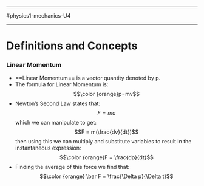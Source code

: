 ________________________
#physics1-mechanics-U4 
________________________
# Definitions and Concepts

### Linear Momentum
- ==Linear Momentum== is a vector quantity denoted by p.
- The formula for Linear Momentum is: $$\color {orange}p=mv$$
- Newton’s Second Law states that: $$F=ma$$ which we can manipulate to get: $$F = m(\frac{dv}{dt})$$ then using this we can multiply and substitute variables to result in the instantaneous expression: $$\color {orange}F = \frac{dp}{dt}$$
- Finding the average of this force we find that: $$\color {orange} \bar F = \frac{\Delta p}{\Delta t}$$